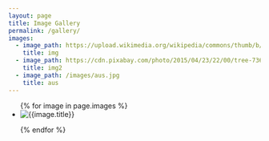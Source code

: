 ```yaml
---
layout: page
title: Image Gallery
permalink: /gallery/
images:
  - image_path: https://upload.wikimedia.org/wikipedia/commons/thumb/b/b6/Image_created_with_a_mobile_phone.png/1200px-Image_created_with_a_mobile_phone.png
    title: img
  - image_path: https://cdn.pixabay.com/photo/2015/04/23/22/00/tree-736885__340.jpg
    title: img2
  - image_path: /images/aus.jpg
    title: aus
---
```

<ul class= "photo-galary">
  {% for image in page.images %}
    <li>
        <img src="{{image.image_path}}" alt="{{image.title}}">
    </li>

  {% endfor %}
</ul>
